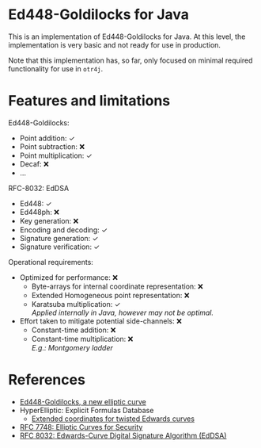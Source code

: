 # Ed448-Goldilocks for Java

This is an implementation of Ed448-Goldilocks for Java. At this level, the implementation is very basic and not ready for use in production.

Note that this implementation has, so far, only focused on minimal required functionality for use in `otr4j`.

# Features and limitations

Ed448-Goldilocks:

* Point addition: ✓
* Point subtraction: ❌
* Point multiplication: ✓
* Decaf: ❌
* ...

RFC-8032: EdDSA

* Ed448: ✓
* Ed448ph: ❌
* Key generation: ❌
* Encoding and decoding: ✓
* Signature generation: ✓
* Signature verification: ✓

Operational requirements:

* Optimized for performance: ❌
  * Byte-arrays for internal coordinate representation: ❌
  * Extended Homogeneous point representation: ❌
  * Karatsuba multiplication: ✓  
  _Applied internally in Java, however may not be optimal._
* Effort taken to mitigate potential side-channels: ❌
  * Constant-time addition: ❌
  * Constant-time multiplication: ❌  
  _E.g.: Montgomery ladder_

# References

* [Ed448-Goldilocks, a new elliptic curve](http://eprint.iacr.org/2015/625.pdf)
* HyperElliptic: Explicit Formulas Database
  * [Extended coordinates for twisted Edwards curves](https://hyperelliptic.org/EFD/g1p/auto-twisted-extended.html)
* [RFC 7748: Elliptic Curves for Security](https://tools.ietf.org/html/rfc7748)
* [RFC 8032: Edwards-Curve Digital Signature Algorithm (EdDSA)](https://tools.ietf.org/html/rfc8032)
